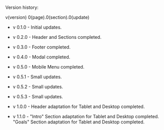 Version history:

v(version) 0(page).0(section).0(update)

- v 0.1.0 - Initial updates.

- v 0.2.0 - Header and Sections completed.

- v 0.3.0 - Footer completed.

- v 0.4.0 - Modal completed.

- v 0.5.0 - Mobile Menu completed.

- v 0.5.1 - Small updates.

- v 0.5.2 - Small updates.

- v 0.5.3 - Small updates.

- v 1.0.0 - Header adaptation for Tablet and Desktop completed.

- v 1.1.0 - "Intro" Section adaptation for Tablet and Desktop completed. "Goals" Section adaptation for Tablet and Desktop completed.
